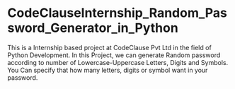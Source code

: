 # CodeClauseInternship_Random_Password_Generator_in_Python
This is a Internship based project at CodeClause Pvt Ltd in the field of Python Development. In this Project, we can generate Random password according to number of Lowercase-Uppercase Letters, Digits and Symbols. You Can specify that how many letters, digits or symbol want in your password.
